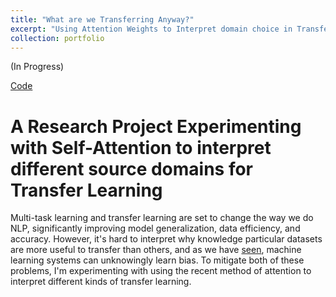 ```yaml
---
title: "What are we Transferring Anyway?"
excerpt: "Using Attention Weights to Interpret domain choice in Transfer Learning<br/><img src='/images/rnn.png'>"
collection: portfolio
---
```


(In Progress) 

[Code](https://github.com/siddsach/Interpreting-Attention)

# A Research Project Experimenting with Self-Attention to interpret different source domains for Transfer Learning 

Multi-task learning and transfer learning are set to change the way we do NLP, significantly improving model generalization, data efficiency, and accuracy. However, it's hard to interpret why knowledge particular datasets are more useful to transfer than others, and as we have [seen](https://motherboard.vice.com/en_us/article/j5jmj8/google-artificial-intelligence-bias), machine learning systems can unknowingly learn bias. To mitigate both of these problems, I'm experimenting
with using the recent method of attention to interpret different kinds of transfer learning.
